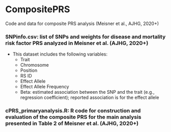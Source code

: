 # CompositePRS

Code and data for composite PRS analysis (Meisner et al., AJHG, 2020+)

### SNPinfo.csv: list of SNPs and weights for disease and mortality risk factor PRS analyzed in Meisner et al. (AJHG, 2020+)

* This dataset includes the following variables:
	+ Trait
	+ Chromosome
	+ Position
	+ RS ID
	+ Effect Allele
	+ Effect Allele Frequency
	+ Beta: estimated association between the SNP and the trait (e.g., regression coefficient); reported association is for the effect allele

### cPRS_primaryanalysis.R: R code for construction and evaluation of the composite PRS for the main analysis presented in Table 2 of Meisner et al. (AJHG, 2020+)
